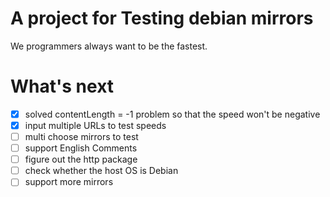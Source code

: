 # A project for Testing debian mirrors
We programmers always want to be the fastest.

# What's next
- [x] solved contentLength = -1 problem so that the speed won't be negative
- [x] input multiple URLs to test speeds
- [ ] multi choose mirrors to test
- [ ] support English Comments
- [ ] figure out the http package
- [ ] check whether the host OS is Debian
- [ ] support more mirrors